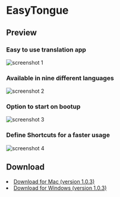# EasyTongue

## Preview

### Easy to use translation app
![screenshot 1](https://florianfe.github.io/screenshots/easy-tongue/screenshot-1.png)

### Available in nine different languages
![screenshot 2](https://florianfe.github.io/screenshots/easy-tongue/screenshot-2.png)

### Option to start on bootup
![screenshot 3](https://florianfe.github.io/screenshots/easy-tongue/screenshot-3.png)

### Define Shortcuts for a faster usage
![screenshot 4](https://florianfe.github.io/screenshots/easy-tongue/screenshot-4.png)

## Download
<li><a href="https://github.com/FlorianFe/EasyTongue/releases/download/v1.0.3/easy-tongue.dmg">Download for Mac (version 1.0.3)</a></li>
<li><a href="https://github.com/FlorianFe/EasyTongue/releases/download/v1.0.3/easy-tongue.exe">Download for Windows (version 1.0.3)</a></li>
